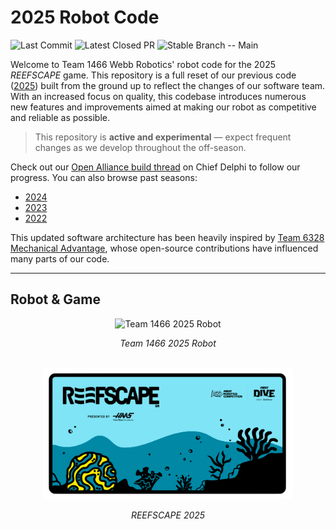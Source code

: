 # 2025 Robot Code

![Last Commit](https://img.shields.io/github/last-commit/GrumpyBud/AdvantageKitVisionSwerveAlign)
![Latest Closed PR](https://img.shields.io/endpoint?url=https://raw.githubusercontent.com/GrumpyBud/AdvantageKitVisionSwerveAlign/main/img/latest-pr.json&cacheSeconds=60&v=20250615-1)
![Stable Branch -- Main](https://img.shields.io/badge/stable%20branch-Main-blue?labelColor=grey)

Welcome to Team 1466 Webb Robotics' robot code for the 2025 *REEFSCAPE* game. This repository is a full reset of our previous code ([2025](https://github.com/FRC1466/robot-code-2025)) built from the ground up to reflect the changes of our software team. With an increased focus on quality, this codebase introduces numerous new features and improvements aimed at making our robot as competitive and reliable as possible.

> This repository is **active and experimental** — expect frequent changes as we develop throughout the off-season.

Check out our [Open Alliance build thread](https://www.chiefdelphi.com/t/frc-1466-webb-robotics-2025-build-thread-open-alliance/477247) on Chief Delphi to follow our progress. You can also browse past seasons:
- [2024](https://github.com/FRC1466/robot-code-2024)
- [2023](https://github.com/FRC1466/robot-code-2023)
- [2022](https://github.com/FRC1466/robot-code-2022)

This updated software architecture has been heavily inspired by [Team 6328 Mechanical Advantage](https://github.com/Mechanical-Advantage), whose open-source contributions have influenced many parts of our code.

---

## Robot & Game

<div align="center">
  <img src="/img/robot.jpg" alt="Team 1466 2025 Robot" width="400"/>
  <p><em>Team 1466 2025 Robot</em></p>

  <br/>

  <img src="/img/reefscape.png" alt="REEFSCAPE 2025" width="400"/>
  <p><em>REEFSCAPE 2025</em></p>
</div>
